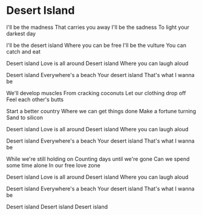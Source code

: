# Desert Island

I'll be the madness
That carries you away
I'll be the sadness
To light your darkest day

I'll be the desert island
Where you can be free
I'll be the vulture
You can catch and eat

Desert island
Love is all around
Desert island
Where you can laugh aloud

Desert island
Everywhere's a beach
Your desert island
That's what I wanna be

We'll develop muscles
From cracking coconuts
Let our clothing drop off
Feel each other's butts

Start a better country
Where we can get things done
Make a fortune turning
Sand to silicon

Desert island
Love is all around
Desert island
Where you can laugh aloud

Desert island
Everywhere's a beach
Your desert island
That's what I wanna be

While we're still holding on
Counting days until we're gone
Can we spend some time alone
In our free love zone

Desert island
Love is all around
Desert island
Where you can laugh aloud

Desert island
Everywhere's a beach
Your desert island
That's what I wanna be

Desert island
Desert island
Desert island
